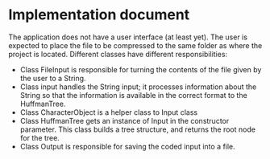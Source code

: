 # Implementation document

The application does not have a user interface (at least yet). The user is expected to place the file to be compressed to the same folder as where the project is located. Different classes have different responsibilities:
  * Class FileInput is responsible for turning the contents of the file given by the user to a String.
  * Class input handles the String input; it processes information about the String so that the information is available in the correct format to the HuffmanTree.
  * Class CharacterObject is a helper class to Input class
  * Class HuffmanTree gets an instance of Input in the constructor parameter. This class builds a tree structure, and returns the root node for the tree.
  * Class Output is responsible for saving the coded input into a file. 

